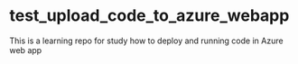 # test_upload_code_to_azure_webapp
This is a learning repo for study how to deploy and running code in Azure web app
